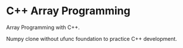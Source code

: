 # C++ Array Programming

Array Programming with C++.

Numpy clone without ufunc foundation to practice C++ development.
